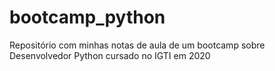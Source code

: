 # bootcamp_python
Repositório com minhas notas de aula de um bootcamp sobre Desenvolvedor Python cursado no IGTI em 2020
